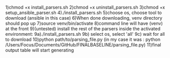 1)chmod +x install_parsers.sh
2)chmod +x uninstall_parsers.sh
3)chmod +x setup_ansible_parser.sh
4)./install_parsers.sh
5)choose os, choose tool to download (ansible in this case)
6)When done downloading, venv directory should pop up
7)source venv/bin/activate
8)command line will have (venv) at the front
9)(untested) install the rest of the parsers inside the activated environment:
9a)./install_parsers.sh
9b) select os, select 'all'
9c) wait for all to download
10)python path/to/parsing_file.py (in my case it was : python /Users/Focus/Documents/GitHub/FINALBASELINE/parsing_file.py)
11)final output table will start generating
